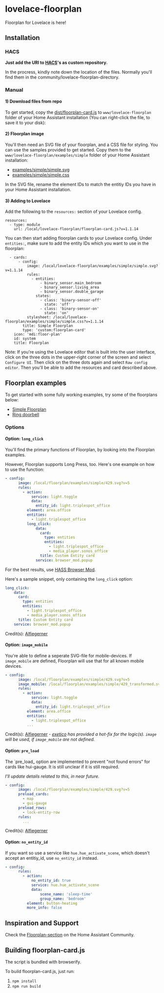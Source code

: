 # lovelace-floorplan

Floorplan for Lovelace is here!

## Installation

### HACS
**Just add the URI to [HACS](https://hacs.xyz/)'s as custom repository.**

In the procress, kindly note down the location of the files. Normally you'll find them in the community/lovelace-floorplan-directory.

### Manual

#### 1) Download files from repo

To get started, copy the [dist/floorplan-card.js](https://raw.githubusercontent.com/pkozul/lovelace-floorplan/master/www/floorplan/floorplan-card.js) to `www/lovelace-floorplan` folder of your Home Assistant installation (You can right-click the file, to save it to your disk):

#### 2) Floorplan image

You'll then need an SVG file of your floorplan, and a CSS file for styling. You can use the samples provided to get started. Copy them to the `www/lovelace-floorplan/examples/simple` folder of your Home Assistant installation:

- [examples/simple/simple.svg](https://raw.githubusercontent.com/pkozul/lovelace-floorplan/master/www/floorplan/examples/simple/simple.svg)
- [examples/simple/simple.css](https://raw.githubusercontent.com/pkozul/lovelace-floorplan/master/www/floorplan/examples/simple/simple.css)

In the SVG file, rename the element IDs to match the entitiy IDs you have in your Home Assistant installation.

#### 3) Adding to Lovelace

Add the following to the `resources:` section of your Lovelace config.

```
resources:
  - type: module
    url: /local/lovelace-floorplan/floorplan-card.js?v=1.1.14
```

You can then start adding floorplan cards to your Lovelace config. Under `entities:`, make sure to add the entity IDs which you want to use in the floorplan:

```
  - cards:
      - config:
          image: /local/lovelace-floorplan/examples/simple/simple.svg?v=1.1.14
          rules:
            - entities:
                - binary_sensor.main_bedroom
                - binary_sensor.living_area
                - binary_sensor.double_garage
              states:
                - class: 'binary-sensor-off'
                  state: 'off'
                - class: 'binary-sensor-on'
                  state: 'on'
          stylesheet: /local/lovelace-floorplan/examples/simple/simple.css?v=1.1.14
        title: Simple Floorplan
        type: 'custom:floorplan-card'
    icon: 'mdi:floor-plan'
    id: system
    title: Floorplan
```

Note: If you're using the Lovelace editor that is built into the user interface, click on the three dots in the upper-right corner of the screen and select `Configure UI`. Then click on the three dots again and select `Raw config editor`. Then you'll be able to add the resources and card described above.

## Floorplan examples

To get started with some fully working examples, try some of the floorplans below:

- [Simple Floorplan](https://github.com/ExperienceLovelace/lovelace-floorplan/tree/master/examples/simple)
- [Ring doorbell](https://github.com/ExperienceLovelace/lovelace-floorplan/tree/master/examples/ring)


### Options

#### Option: `long_click`

You'll find the primary functions of Floorplan, by looking into the Floorplan examples.

However, Floorplan supports Long Press, too. Here's one example on how to use the function:
```yaml
- config:
      image: /local/floorplan/examples/simple/429.svg?v=5
      rules:
        - action:
            service: light.toggle
            data:
              entity_id: light.triplespot_office
          element: area.office
          entities:
            - light.triplespot_office
          long_click:
              data:
                card:
                  type: entities
                  entities:
                    - light.triplespot_office
                    - media_player.sonos_office
                title: Custom Entity card
              service: browser_mod.popup
```

For the best results, use [HASS Browser Mod](https://github.com/thomasloven/hass-browser_mod).

Here's a sample snippet, only containing the `long_click` option:
```yaml
long_click:
    data:
      card:
        type: entities
        entities:
          - light.triplespot_office
          - media_player.sonos_office
      title: Custom Entity card
    service: browser_mod.popup
```

Credit(s): [Alfiegerner](https://github.com/Alfiegerner)

#### Option: `image_mobile`

You're able to define a seperate SVG-file for mobile-devices. If `image_mobile` are defined, Floorplan will use that for all known mobile devices.
```yaml
- config:
      image: /local/floorplan/examples/simple/429.svg?v=5
      image_mobile: /local/floorplan/examples/simple/429_transformed.svg?v=5
      rules:
        - action:
            service: light.toggle
            data:
              entity_id: light.triplespot_office
          element: area.office
          entities:
            - light.triplespot_office
          ...
```

Credit(s): [Alfiegerner](https://github.com/Alfiegerner) - _[exetico](https://github.com/exetico) has provided a hot-fix for the logic(s). `image` will be used, if `image_mobile` are not defined._

#### Option: `pre_load`
The `pre_load_ option are implemented to prevent "not found errors" for cards like hui-gauge. It is still unclear if it is still required.

_I'll update details related to this, in near future._

```yaml
- config:
      image: /local/floorplan/examples/simple/429.svg?v=5
      preload_cards:
        - map
        - gui-gauge
      preload_rows:
        - lock-entity-row
      rules:
        ...
```

Credit(s): [Alfiegerner](https://github.com/Alfiegerner)

#### Option: `no_entity_id`
If you want so use a service like `hue.hue_activate_scene`, which doesn't accept an entitiy_id, use `no_entity_id` instead.

```yaml
- config:
      rules:
        - action:
            no_entity_id: true
            service: hue.hue_activate_scene
            data:
                scene_name: 'sleep-time'
                group_name: 'bedroom'
          element: button-heating
          more_info: false
```


## Inspiration and Support
Check the [Floorplan-section](https://community.home-assistant.io/c/third-party/floorplan/28) on the Home Assistant Community.


## Building floorplan-card.js
The script is bundled with browserify. 

To build floorplan-card.js, just run:
 1. `npm install`
 2. `npm run build`

